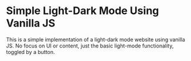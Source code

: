 # Simple Light-Dark Mode Using Vanilla JS
This is a simple implementation of a light-dark mode website using vanilla JS. No focus on UI or content, just the basic light-mode functionality, toggled by a button.
